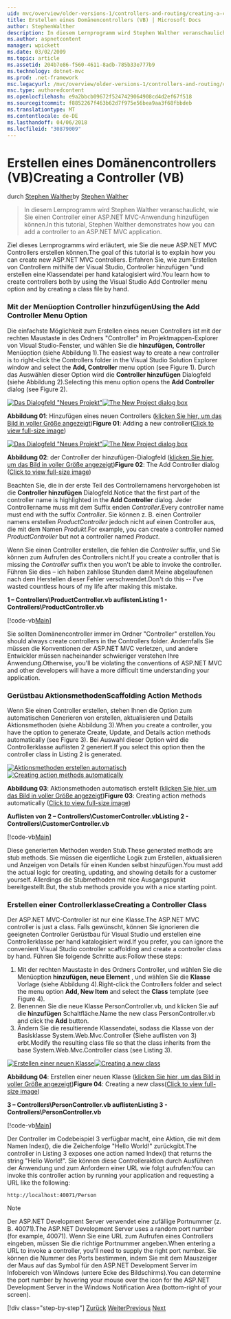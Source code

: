 ```yaml
---
uid: mvc/overview/older-versions-1/controllers-and-routing/creating-a-controller-vb
title: Erstellen eines Domänencontrollers (VB) | Microsoft Docs
author: StephenWalther
description: In diesem Lernprogramm wird Stephen Walther veranschaulicht, wie Sie einen Controller einer ASP.NET MVC-Anwendung hinzufügen können.
ms.author: aspnetcontent
manager: wpickett
ms.date: 03/02/2009
ms.topic: article
ms.assetid: 204b7e86-f560-4611-8adb-785b33e777b9
ms.technology: dotnet-mvc
ms.prod: .net-framework
msc.legacyurl: /mvc/overview/older-versions-1/controllers-and-routing/creating-a-controller-vb
msc.type: authoredcontent
ms.openlocfilehash: e9a2bbcb09672f5247429064908cd4d2ef67f518
ms.sourcegitcommit: f8852267f463b62d7f975e56bea9aa3f68fbbdeb
ms.translationtype: MT
ms.contentlocale: de-DE
ms.lasthandoff: 04/06/2018
ms.locfileid: "30879009"
---
```

<a name="creating-a-controller-vb"></a><span data-ttu-id="4aca5-103">Erstellen eines Domänencontrollers (VB)</span><span class="sxs-lookup"><span data-stu-id="4aca5-103">Creating a Controller (VB)</span></span>
====================
<span data-ttu-id="4aca5-104">durch [Stephen Walther](https://github.com/StephenWalther)</span><span class="sxs-lookup"><span data-stu-id="4aca5-104">by [Stephen Walther](https://github.com/StephenWalther)</span></span>

> <span data-ttu-id="4aca5-105">In diesem Lernprogramm wird Stephen Walther veranschaulicht, wie Sie einen Controller einer ASP.NET MVC-Anwendung hinzufügen können.</span><span class="sxs-lookup"><span data-stu-id="4aca5-105">In this tutorial, Stephen Walther demonstrates how you can add a controller to an ASP.NET MVC application.</span></span>


<span data-ttu-id="4aca5-106">Ziel dieses Lernprogramms wird erläutert, wie Sie die neue ASP.NET MVC Controllers erstellen können.</span><span class="sxs-lookup"><span data-stu-id="4aca5-106">The goal of this tutorial is to explain how you can create new ASP.NET MVC controllers.</span></span> <span data-ttu-id="4aca5-107">Erfahren Sie, wie zum Erstellen von Controllern mithilfe der Visual Studio, Controller hinzufügen "und erstellen eine Klassendatei per hand katalogisiert wird.</span><span class="sxs-lookup"><span data-stu-id="4aca5-107">You learn how to create controllers both by using the Visual Studio Add Controller menu option and by creating a class file by hand.</span></span>

### <a name="using-the-add-controller-menu-option"></a><span data-ttu-id="4aca5-108">Mit der Menüoption Controller hinzufügen</span><span class="sxs-lookup"><span data-stu-id="4aca5-108">Using the Add Controller Menu Option</span></span>

<span data-ttu-id="4aca5-109">Die einfachste Möglichkeit zum Erstellen eines neuen Controllers ist mit der rechten Maustaste in des Ordners "Controller" im Projektmappen-Explorer von Visual Studio-Fenster, und wählen Sie die **hinzufügen, Controller** Menüoption (siehe Abbildung 1).</span><span class="sxs-lookup"><span data-stu-id="4aca5-109">The easiest way to create a new controller is to right-click the Controllers folder in the Visual Studio Solution Explorer window and select the **Add, Controller** menu option (see Figure 1).</span></span> <span data-ttu-id="4aca5-110">Durch das Auswählen dieser Option wird die **Controller hinzufügen** Dialogfeld (siehe Abbildung 2).</span><span class="sxs-lookup"><span data-stu-id="4aca5-110">Selecting this menu option opens the **Add Controller** dialog (see Figure 2).</span></span>


<span data-ttu-id="4aca5-111">[![Das Dialogfeld "Neues Projekt"](creating-a-controller-vb/_static/image1.jpg)](creating-a-controller-vb/_static/image1.png)</span><span class="sxs-lookup"><span data-stu-id="4aca5-111">[![The New Project dialog box](creating-a-controller-vb/_static/image1.jpg)](creating-a-controller-vb/_static/image1.png)</span></span>

<span data-ttu-id="4aca5-112">**Abbildung 01**: Hinzufügen eines neuen Controllers ([klicken Sie hier, um das Bild in voller Größe angezeigt](creating-a-controller-vb/_static/image2.png))</span><span class="sxs-lookup"><span data-stu-id="4aca5-112">**Figure 01**: Adding a new controller([Click to view full-size image](creating-a-controller-vb/_static/image2.png))</span></span>


<span data-ttu-id="4aca5-113">[![Das Dialogfeld "Neues Projekt"](creating-a-controller-vb/_static/image2.jpg)](creating-a-controller-vb/_static/image3.png)</span><span class="sxs-lookup"><span data-stu-id="4aca5-113">[![The New Project dialog box](creating-a-controller-vb/_static/image2.jpg)](creating-a-controller-vb/_static/image3.png)</span></span>

<span data-ttu-id="4aca5-114">**Abbildung 02**: der Controller der hinzufügen-Dialogfeld ([klicken Sie hier, um das Bild in voller Größe angezeigt](creating-a-controller-vb/_static/image4.png))</span><span class="sxs-lookup"><span data-stu-id="4aca5-114">**Figure 02**: The Add Controller dialog ([Click to view full-size image](creating-a-controller-vb/_static/image4.png))</span></span>


<span data-ttu-id="4aca5-115">Beachten Sie, die in der erste Teil des Controllernamens hervorgehoben ist die **Controller hinzufügen** Dialogfeld.</span><span class="sxs-lookup"><span data-stu-id="4aca5-115">Notice that the first part of the controller name is highlighted in the **Add Controller** dialog.</span></span> <span data-ttu-id="4aca5-116">Jeder Controllername muss mit dem Suffix enden *Controller*.</span><span class="sxs-lookup"><span data-stu-id="4aca5-116">Every controller name must end with the suffix *Controller*.</span></span> <span data-ttu-id="4aca5-117">Sie können z. B. einen Controller namens erstellen *ProductController* jedoch nicht auf einen Controller aus, die mit dem Namen *Produkt*.</span><span class="sxs-lookup"><span data-stu-id="4aca5-117">For example, you can create a controller named *ProductController* but not a controller named *Product*.</span></span>


<span data-ttu-id="4aca5-118">Wenn Sie einen Controller erstellen, die fehlen die *Controller* suffix, und Sie können zum Aufrufen des Controllers nicht.</span><span class="sxs-lookup"><span data-stu-id="4aca5-118">If you create a controller that is missing the *Controller* suffix then you won't be able to invoke the controller.</span></span> <span data-ttu-id="4aca5-119">Führen Sie dies – ich haben zahllose Stunden damit Meine abgelaufenen nach dem Herstellen dieser Fehler verschwendet.</span><span class="sxs-lookup"><span data-stu-id="4aca5-119">Don't do this -- I've wasted countless hours of my life after making this mistake.</span></span>


<span data-ttu-id="4aca5-120">**1 – Controllers\ProductController.vb auflisten**</span><span class="sxs-lookup"><span data-stu-id="4aca5-120">**Listing 1 - Controllers\ProductController.vb**</span></span>

[!code-vb[Main](creating-a-controller-vb/samples/sample1.vb)]

<span data-ttu-id="4aca5-121">Sie sollten Domänencontroller immer im Ordner "Controller" erstellen.</span><span class="sxs-lookup"><span data-stu-id="4aca5-121">You should always create controllers in the Controllers folder.</span></span> <span data-ttu-id="4aca5-122">Andernfalls Sie müssen die Konventionen der ASP.NET MVC verletzen, und andere Entwickler müssen nacheinander schwieriger verstehen Ihre Anwendung.</span><span class="sxs-lookup"><span data-stu-id="4aca5-122">Otherwise, you'll be violating the conventions of ASP.NET MVC and other developers will have a more difficult time understanding your application.</span></span>

### <a name="scaffolding-action-methods"></a><span data-ttu-id="4aca5-123">Gerüstbau Aktionsmethoden</span><span class="sxs-lookup"><span data-stu-id="4aca5-123">Scaffolding Action Methods</span></span>

<span data-ttu-id="4aca5-124">Wenn Sie einen Controller erstellen, stehen Ihnen die Option zum automatischen Generieren von erstellen, aktualisieren und Details Aktionsmethoden (siehe Abbildung 3).</span><span class="sxs-lookup"><span data-stu-id="4aca5-124">When you create a controller, you have the option to generate Create, Update, and Details action methods automatically (see Figure 3).</span></span> <span data-ttu-id="4aca5-125">Bei Auswahl dieser Option wird die Controllerklasse auflisten 2 generiert.</span><span class="sxs-lookup"><span data-stu-id="4aca5-125">If you select this option then the controller class in Listing 2 is generated.</span></span>


<span data-ttu-id="4aca5-126">[![Aktionsmethoden erstellen automatisch](creating-a-controller-vb/_static/image3.jpg)](creating-a-controller-vb/_static/image5.png)</span><span class="sxs-lookup"><span data-stu-id="4aca5-126">[![Creating action methods automatically](creating-a-controller-vb/_static/image3.jpg)](creating-a-controller-vb/_static/image5.png)</span></span>

<span data-ttu-id="4aca5-127">**Abbildung 03**: Aktionsmethoden automatisch erstellt ([klicken Sie hier, um das Bild in voller Größe angezeigt](creating-a-controller-vb/_static/image6.png))</span><span class="sxs-lookup"><span data-stu-id="4aca5-127">**Figure 03**: Creating action methods automatically ([Click to view full-size image](creating-a-controller-vb/_static/image6.png))</span></span>


<span data-ttu-id="4aca5-128">**Auflisten von 2 – Controllers\CustomerController.vb**</span><span class="sxs-lookup"><span data-stu-id="4aca5-128">**Listing 2 - Controllers\CustomerController.vb**</span></span>

[!code-vb[Main](creating-a-controller-vb/samples/sample2.vb)]

<span data-ttu-id="4aca5-129">Diese generierten Methoden werden Stub.</span><span class="sxs-lookup"><span data-stu-id="4aca5-129">These generated methods are stub methods.</span></span> <span data-ttu-id="4aca5-130">Sie müssen die eigentliche Logik zum Erstellen, aktualisieren und Anzeigen von Details für einen Kunden selbst hinzufügen.</span><span class="sxs-lookup"><span data-stu-id="4aca5-130">You must add the actual logic for creating, updating, and showing details for a customer yourself.</span></span> <span data-ttu-id="4aca5-131">Allerdings die Stubmethoden mit nice Ausgangspunkt bereitgestellt.</span><span class="sxs-lookup"><span data-stu-id="4aca5-131">But, the stub methods provide you with a nice starting point.</span></span>

### <a name="creating-a-controller-class"></a><span data-ttu-id="4aca5-132">Erstellen einer Controllerklasse</span><span class="sxs-lookup"><span data-stu-id="4aca5-132">Creating a Controller Class</span></span>

<span data-ttu-id="4aca5-133">Der ASP.NET MVC-Controller ist nur eine Klasse.</span><span class="sxs-lookup"><span data-stu-id="4aca5-133">The ASP.NET MVC controller is just a class.</span></span> <span data-ttu-id="4aca5-134">Falls gewünscht, können Sie ignorieren die geeigneten Controller Gerüstbau für Visual Studio und erstellen eine Controllerklasse per hand katalogisiert wird.</span><span class="sxs-lookup"><span data-stu-id="4aca5-134">If you prefer, you can ignore the convenient Visual Studio controller scaffolding and create a controller class by hand.</span></span> <span data-ttu-id="4aca5-135">Führen Sie folgende Schritte aus:</span><span class="sxs-lookup"><span data-stu-id="4aca5-135">Follow these steps:</span></span>

1. <span data-ttu-id="4aca5-136">Mit der rechten Maustaste in des Ordners Controller, und wählen Sie die Menüoption **hinzufügen, neue Element** , und wählen Sie die **Klasse** Vorlage (siehe Abbildung 4).</span><span class="sxs-lookup"><span data-stu-id="4aca5-136">Right-click the Controllers folder and select the menu option **Add, New Item** and select the **Class** template (see Figure 4).</span></span>
2. <span data-ttu-id="4aca5-137">Benennen Sie die neue Klasse PersonController.vb, und klicken Sie auf die **hinzufügen** Schaltfläche.</span><span class="sxs-lookup"><span data-stu-id="4aca5-137">Name the new class PersonController.vb and click the **Add** button.</span></span>
3. <span data-ttu-id="4aca5-138">Ändern Sie die resultierende Klassendatei, sodass die Klasse von der Basisklasse System.Web.Mvc.Controller (Siehe auflisten von 3) erbt.</span><span class="sxs-lookup"><span data-stu-id="4aca5-138">Modify the resulting class file so that the class inherits from the base System.Web.Mvc.Controller class (see Listing 3).</span></span>


<span data-ttu-id="4aca5-139">[![Erstellen einer neuen Klasse](creating-a-controller-vb/_static/image4.jpg)](creating-a-controller-vb/_static/image7.png)</span><span class="sxs-lookup"><span data-stu-id="4aca5-139">[![Creating a new class](creating-a-controller-vb/_static/image4.jpg)](creating-a-controller-vb/_static/image7.png)</span></span>

<span data-ttu-id="4aca5-140">**Abbildung 04**: Erstellen einer neuen Klasse ([klicken Sie hier, um das Bild in voller Größe angezeigt](creating-a-controller-vb/_static/image8.png))</span><span class="sxs-lookup"><span data-stu-id="4aca5-140">**Figure 04**: Creating a new class([Click to view full-size image](creating-a-controller-vb/_static/image8.png))</span></span>


<span data-ttu-id="4aca5-141">**3 – Controllers\PersonController.vb auflisten**</span><span class="sxs-lookup"><span data-stu-id="4aca5-141">**Listing 3 - Controllers\PersonController.vb**</span></span>

[!code-vb[Main](creating-a-controller-vb/samples/sample3.vb)]

<span data-ttu-id="4aca5-142">Der Controller im Codebeispiel 3 verfügbar macht, eine Aktion, die mit dem Namen Index(), die die Zeichenfolge "Hello World!" zurückgibt.</span><span class="sxs-lookup"><span data-stu-id="4aca5-142">The controller in Listing 3 exposes one action named Index() that returns the string "Hello World!".</span></span> <span data-ttu-id="4aca5-143">Sie können diese Controlleraktion durch Ausführen der Anwendung und zum Anfordern einer URL wie folgt aufrufen:</span><span class="sxs-lookup"><span data-stu-id="4aca5-143">You can invoke this controller action by running your application and requesting a URL like the following:</span></span>

`http://localhost:40071/Person`

> [!NOTE]
> 
> <span data-ttu-id="4aca5-144">Der ASP.NET Development Server verwendet eine zufällige Portnummer (z. B. 40071).</span><span class="sxs-lookup"><span data-stu-id="4aca5-144">The ASP.NET Development Server uses a random port number (for example, 40071).</span></span> <span data-ttu-id="4aca5-145">Wenn Sie eine URL zum Aufrufen eines Controllers eingeben, müssen Sie die richtige Portnummer angeben.</span><span class="sxs-lookup"><span data-stu-id="4aca5-145">When entering a URL to invoke a controller, you'll need to supply the right port number.</span></span> <span data-ttu-id="4aca5-146">Sie können die Nummer des Ports bestimmen, indem Sie mit dem Mauszeiger der Maus auf das Symbol für den ASP.NET Development Server im Infobereich von Windows (untere Ecke des Bildschirms).</span><span class="sxs-lookup"><span data-stu-id="4aca5-146">You can determine the port number by hovering your mouse over the icon for the ASP.NET Development Server in the Windows Notification Area (bottom-right of your screen).</span></span>
> 
> [!div class="step-by-step"]
> <span data-ttu-id="4aca5-147">[Zurück](adding-dynamic-content-to-a-cached-page-vb.md)
> [Weiter](creating-an-action-vb.md)</span><span class="sxs-lookup"><span data-stu-id="4aca5-147">[Previous](adding-dynamic-content-to-a-cached-page-vb.md)
[Next](creating-an-action-vb.md)</span></span>
